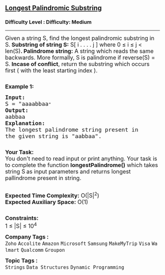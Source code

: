 <h2><a href="https://www.geeksforgeeks.org/problems/longest-palindrome-in-a-string1956/1?itm_source=geeksforgeeks&itm_medium=article&itm_campaign=bottom_sticky_on_article">Longest Palindromic Substring</a></h2><h3>Difficulty Level : Difficulty: Medium</h3><hr><div class="problems_problem_content__Xm_eO"><p><span style="font-size:18px">Given a string S, find the longest palindromic substring in S.<strong> Substring of string S:</strong></span><span style="font-size:18px"> S[ i . . . . j ]&nbsp;where 0&nbsp;≤ i&nbsp;≤ j &lt; len(S)<strong>. Palindrome string:</strong></span><span style="font-size:18px"> A string which reads the same backwards. More formally, S is palindrome if reverse(S) = S.</span><span style="font-size:18px"><strong> Incase of conflict</strong>, return the substring which occurs first ( with the least starting index ).</span></p>

<p><br>
<span style="font-size:18px"><strong>Example 1:</strong></span></p>

<pre><span style="font-size:18px"><strong>Input:</strong>
S = "aaaabbaa</span>"
<span style="font-size:18px"><strong>Output:</strong>
aabbaa</span>
<span style="font-size:18px"><strong>Explanation:
</strong>The longest palindrome string present in
the given string is "aabbaa".</span></pre>

<p><br>
<span style="font-size:18px"><strong>Your Task:&nbsp;&nbsp;</strong><br>
You don't need to read input or print anything. Your task is to complete the function <strong>longestPalindrome()</strong>&nbsp;which takes string S<strong> </strong>as input parameters&nbsp;and returns longest pallindrome present in string.</span></p>

<p><br>
<span style="font-size:18px"><strong>Expected Time Complexity:</strong> O(|S|<sup>2</sup>)<br>
<strong>Expected Auxiliary Space:</strong> O(1)</span></p>

<p><br>
<span style="font-size:18px"><strong>Constraints:</strong><br>
1&nbsp;≤ |S| ≤ 10<sup>4</sup></span></p>
</div><p><span style=font-size:18px><strong>Company Tags : </strong><br><code>Zoho</code>&nbsp;<code>Accolite</code>&nbsp;<code>Amazon</code>&nbsp;<code>Microsoft</code>&nbsp;<code>Samsung</code>&nbsp;<code>MakeMyTrip</code>&nbsp;<code>Visa</code>&nbsp;<code>Walmart</code>&nbsp;<code>Qualcomm</code>&nbsp;<code>Groupon</code>&nbsp;<br><p><span style=font-size:18px><strong>Topic Tags : </strong><br><code>Strings</code>&nbsp;<code>Data Structures</code>&nbsp;<code>Dynamic Programming</code>&nbsp;